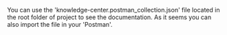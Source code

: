 You can use the 'knowledge-center.postman_collection.json' file located in the root folder of project to see the documentation. As it seems you can also import the file in your 'Postman'.